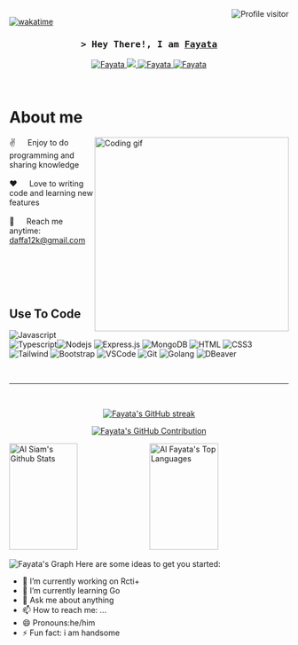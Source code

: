 
<a href="https://komarev.com/ghpvc/?username=Fayata">
  <img align="right" src="https://komarev.com/ghpvc/?username=Fayata&label=Visitors&color=0e75b6&style=flat" alt="Profile visitor" />
</a>


[![wakatime](https://wakatime.com/badge/user/eebb3dd8-d9b2-40de-9b88-6fd6cac99dbc.svg)](https://wakatime.com/@eebb3dd8-d9b2-40de-9b88-6fd6cac99dbc)

<!-- Intro  -->
<h3 align="center">
        <samp>&gt; Hey There!, I am
                <b><a target="_blank" href="https://Fayata.com">Fayata</a></b>
        </samp>
</h3>



<p align="center">
 
 <a href="(https://www.linkedin.com/in/daffa-surya-septa-528975250?utm_source=share&utm_campaign=share_via&utm_content=profile&utm_medium=android_app)" target="_blank">
  <img src="https://img.shields.io/badge/LinkedIn-0077B5?style=for-the-badge&logo=linkedin&logoColor=white" alt="Fayata"/>
 </a>
 <a href="(https://twitter.com/Fayata_?t=uSj6ddPnPmycAYP8Ff2gYA&s=09)" target="_blank">
  <img src="https://img.shields.io/badge/Twitter-1DA1F2?style=for-the-badge&logo=twitter&logoColor=white" />
 </a>
 <a href="(https://www.instagram.com/fayata__?igsh=MXZsc25oNGpiZ3QyNw==)" target="_blank">
  <img src="https://img.shields.io/badge/Instagram-fe4164?style=for-the-badge&logo=instagram&logoColor=white" alt="Fayata" />
 </a> 
 <a href="(https://www.facebook.com/profile.php?id=100024681280819&mibextid=ZbWKwL)" target="_blank">
  <img src="https://img.shields.io/badge/Facebook-20BEFF?&style=for-the-badge&logo=facebook&logoColor=white" alt="Fayata"  />
  </a> 
</p>
<br />

<!-- About Section -->
 # About me
 
<p>
 <img align="right" width="350" src="/assets/programmer.gif" alt="Coding gif" />
  
 ✌️ &emsp; Enjoy to do programming and sharing knowledge <br/><br/>
 ❤️ &emsp; Love to writing code and learning new features<br/><br/>
 📧 &emsp; Reach me anytime: daffa12k@gmail.com<br/><br/>
 

</p>

<br/>
<br/>
<br/>

## Use To Code
![Javascript](https://img.shields.io/badge/Javascript-F0DB4F?style=for-the-badge&labelColor=black&logo=javascript&logoColor=F0DB4F)
![Typescript](https://img.shields.io/badge/Typescript-007acc?style=for-the-badge&labelColor=black&logo=typescript&logoColor=007acc)![Nodejs](https://img.shields.io/badge/Nodejs-3C873A?style=for-the-badge&labelColor=black&logo=node.js&logoColor=3C873A)
![Express.js](https://img.shields.io/badge/Express.js-000000?style=for-the-badge&logo=express&logoColor=white)
![MongoDB](https://img.shields.io/badge/MongoDB-4EA94B?style=for-the-badge&labelColor=black&logo=mongodb&logoColor=white)
![HTML](https://img.shields.io/badge/HTML5-E34F26?style=for-the-badge&logo=html5&logoColor=white)
![CSS3](https://img.shields.io/badge/CSS3-1572B6?style=for-the-badge&logo=css3&logoColor=white)
![Tailwind](https://img.shields.io/badge/Tailwind_CSS-092749?style=for-the-badge&logo=tailwindcss&logoColor=06B6D4&labelColor=000000)
![Bootstrap](https://img.shields.io/badge/Bootstrap-563D7C?style=for-the-badge&logo=bootstrap&logoColor=white)
![VSCode](https://img.shields.io/badge/Visual_Studio-0078d7?style=for-the-badge&logo=visual%20studio&logoColor=white)
![Git](https://img.shields.io/badge/Git-F05032?style=for-the-badge&logo=git&logoColor=white)
![Golang](https://img.shields.io/badge/Go-1487A0?style=for-the-badge&logo=golang&logoColor=white)
![DBeaver](https://img.shields.io/badge/DBeaver-5793C4?style=for-the-badge&labelColor=black&logo=dbeaver&logoColor=white)
<br/>

<br/>
<hr/>
<br/>

<p align="center">
  <a href="https://github.com/Fayata">
    <img src="https://github-readme-streak-stats.herokuapp.com/?user=Fayata&theme=radical&border=7F3FBF&background=0D1117" alt="Fayata's GitHub streak"/>
  </a>
</p>

<p align="center">
  <a href="https://github.com/Fayata">
    <img src="https://github-profile-summary-cards.vercel.app/api/cards/profile-details?username=Fayata&theme=radical" alt="Fayata's GitHub Contribution"/>
  </a>
</p>

<a> 
    <a href="https://github.com/Fayata"><img alt="Al Siam's Github Stats" src="https://denvercoder1-github-readme-stats.vercel.app/api?username=Fayata&show_icons=true&count_private=true&theme=react&border_color=7F3FBF&bg_color=0D1117&title_color=F85D7F&icon_color=F8D866" height="192px" width="49.5%"/></a>
  <a href="https://github.com/Fayata"><img alt="Al Fayata's Top Languages" src="https://denvercoder1-github-readme-stats.vercel.app/api/top-langs/?username=Fayata&langs_count=8&layout=compact&theme=react&border_color=7F3FBF&bg_color=0D1117&title_color=F85D7F&icon_color=F8D866" height="192px" width="49.5%"/></a>
  <br/>
</a>


![Fayata's Graph](https://github-readme-activity-graph.vercel.app/graph?username=alsiam&custom_title=Al%20Siam's%20GitHub%20Activity%20Graph&bg_color=0D1117&color=7F3FBF&line=7F3FBF&point=7F3FBF&area_color=FFFFFF&title_color=FFFFFF&area=true)
Here are some ideas to get you started:

- 🔭 I’m currently working on Rcti+
- 🌱 I’m currently learning Go
- 💬 Ask me about anything
- 📫 How to reach me: ...
- 😄 Pronouns:he/him
- ⚡ Fun fact: i am handsome


